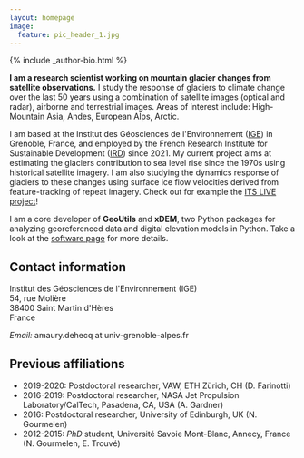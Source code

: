 ```yaml
---
layout: homepage
image:
  feature: pic_header_1.jpg
---
```


<footer role="contentinfo">
  <div class="article-author-bottom">
    {% include _author-bio.html %}
  </div>
</footer>


**I am a research scientist working on mountain glacier changes from satellite observations.** I study the response of glaciers to climate change over the last 50 years using a combination of satellite images (optical and radar), airborne and terrestrial images. Areas of interest include: High-Mountain Asia, Andes, European Alps, Arctic. 

I am based at the Institut des Géosciences de l'Environnement ([IGE](http://www.ige-grenoble.fr/)) in Grenoble, France, and employed by the French Research Institute for Sustainable Development ([IRD](www.ird.fr)) since 2021. My current project aims at estimating the glaciers contribution to sea level rise since the 1970s using historical satellite imagery. I am also studying the dynamics response of glaciers to these changes using surface ice flow velocities derived from feature-tracking of repeat imagery. Check out for example the [ITS LIVE project](https://its-live.jpl.nasa.gov/)!

I am a core developer of **GeoUtils** and **xDEM**, two Python packages for analyzing georeferenced data and digital elevation models in Python. Take a look at the [software page](software) for more details.

## Contact information

Institut des Géosciences de l'Environnement (IGE)  
54, rue Molière  
38400 Saint Martin d'Hères  
France  

*Email:* amaury.dehecq at univ-grenoble-alpes.fr

## Previous affiliations

* 2019-2020: Postdoctoral researcher, VAW, ETH Zürich, CH (D. Farinotti)
* 2016-2019: Postdoctoral researcher, NASA Jet Propulsion Laboratory/CalTech, Pasadena, CA, USA  (A. Gardner)
* 2016: Postdoctoral researcher, University of Edinburgh, UK  (N. Gourmelen)
* 2012-2015: *PhD* student, Université Savoie Mont-Blanc, Annecy, France  (N. Gourmelen, E. Trouvé)
